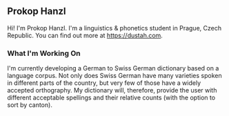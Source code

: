 ## Prokop Hanzl
Hi! I'm Prokop Hanzl. I'm a linguistics & phonetics student in Prague, Czech Republic. You can find out more at https://dustah.com.

### What I'm Working On
I'm currently developing a German to Swiss German dictionary based on a language corpus. Not only does Swiss German have many varieties spoken in different parts of the country, but very few of those have a widely accepted orthography. My dictionary will, therefore, provide the user with different acceptable spellings and their relative counts (with the option to sort by canton).
